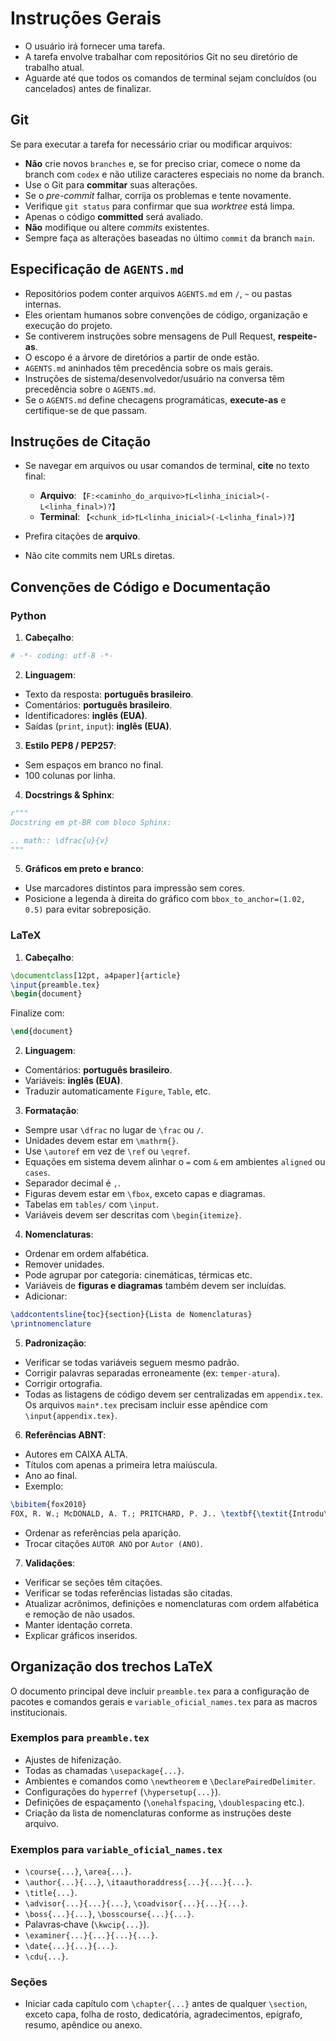 # Instruções Gerais

* O usuário irá fornecer uma tarefa.
* A tarefa envolve trabalhar com repositórios Git no seu diretório de trabalho atual.
* Aguarde até que todos os comandos de terminal sejam concluídos (ou cancelados) antes de finalizar.

## Git

Se para executar a tarefa for necessário criar ou modificar arquivos:

* **Não** crie novos `branches` e, se for preciso criar, comece o nome da branch com `codex` e não utilize caracteres especiais no nome da branch.
* Use o Git para **commitar** suas alterações.
* Se o *pre-commit* falhar, corrija os problemas e tente novamente.
* Verifique `git status` para confirmar que sua *worktree* está limpa.
* Apenas o código **committed** será avaliado.
* **Não** modifique ou altere *commits* existentes.
* Sempre faça as alterações baseadas no último `commit` da branch `main`.

## Especificação de `AGENTS.md`

* Repositórios podem conter arquivos `AGENTS.md` em `/`, `~` ou pastas internas.
* Eles orientam humanos sobre convenções de código, organização e execução do projeto.
* Se contiverem instruções sobre mensagens de Pull Request, **respeite-as**.
* O escopo é a árvore de diretórios a partir de onde estão.
* `AGENTS.md` aninhados têm precedência sobre os mais gerais.
* Instruções de sistema/desenvolvedor/usuário na conversa têm precedência sobre o `AGENTS.md`.
* Se o `AGENTS.md` define checagens programáticas, **execute-as** e certifique-se de que passam.

## Instruções de Citação

* Se navegar em arquivos ou usar comandos de terminal, **cite** no texto final:

  * **Arquivo**: `【F:<caminho_do_arquivo>†L<linha_inicial>(-L<linha_final>)?】`
  * **Terminal**: `【<chunk_id>†L<linha_inicial>(-L<linha_final>)?】`
* Prefira citações de **arquivo**.
* Não cite commits nem URLs diretas.

## Convenções de Código e Documentação

### Python

1. **Cabeçalho**:

```python
# -*- coding: utf-8 -*-
```

2. **Linguagem**:

* Texto da resposta: **português brasileiro**.
* Comentários: **português brasileiro**.
* Identificadores: **inglês (EUA)**.
* Saídas (`print`, `input`): **inglês (EUA)**.

3. **Estilo PEP8 / PEP257**:

* Sem espaços em branco no final.
* 100 colunas por linha.

4. **Docstrings & Sphinx**:

```python
r"""
Docstring em pt-BR com bloco Sphinx:

.. math:: \dfrac{u}{v}
"""
```

5. **Gráficos em preto e branco**:

* Use marcadores distintos para impressão sem cores.
* Posicione a legenda à direita do gráfico com `bbox_to_anchor=(1.02, 0.5)`
  para evitar sobreposição.

### LaTeX

1. **Cabeçalho**:

```latex
\documentclass[12pt, a4paper]{article}
\input{preamble.tex}
\begin{document}
```

Finalize com:

```latex
\end{document}
```

2. **Linguagem**:

* Comentários: **português brasileiro**.
* Variáveis: **inglês (EUA)**.
* Traduzir automaticamente `Figure`, `Table`, etc.

3. **Formatação**:

* Sempre usar `\dfrac` no lugar de `\frac` ou `/`.
* Unidades devem estar em `\mathrm{}`.
* Use `\autoref` em vez de `\ref` ou `\eqref`.
* Equações em sistema devem alinhar o `=` com `&` em ambientes `aligned` ou `cases`.
* Separador decimal é `,`.
* Figuras devem estar em `\fbox`, exceto capas e diagramas.
* Tabelas em `tables/` com `\input`.
* Variáveis devem ser descritas com `\begin{itemize}`.

4. **Nomenclaturas**:

* Ordenar em ordem alfabética.
* Remover unidades.
* Pode agrupar por categoria: cinemáticas, térmicas etc.
* Variáveis de **figuras e diagramas** também devem ser incluídas.
* Adicionar:

```latex
\addcontentsline{toc}{section}{Lista de Nomenclaturas}
\printnomenclature
```

5. **Padronização**:

* Verificar se todas variáveis seguem mesmo padrão.
* Corrigir palavras separadas erroneamente (ex: `temper-atura`).
* Corrigir ortografia.
* Todas as listagens de código devem ser centralizadas em `appendix.tex`.
  Os arquivos `main*.tex` precisam incluir esse apêndice com `\input{appendix.tex}`.

6. **Referências ABNT**:

* Autores em CAIXA ALTA.
* Títulos com apenas a primeira letra maiúscula.
* Ano ao final.
* Exemplo:

```latex
\bibitem{fox2010}
FOX, R. W.; McDONALD, A. T.; PRITCHARD, P. J.. \textbf{\textit{Introdu\c{c}\~ao \`a mec\^anica dos fluidos}}. 8. ed. Rio de Janeiro: LTC. p. 426--430, 2010.
```

* Ordenar as referências pela aparição.
* Trocar citações `AUTOR ANO` por `Autor (ANO)`.

7. **Validações**:

* Verificar se seções têm citações.
* Verificar se todas referências listadas são citadas.
* Atualizar acrônimos, definições e nomenclaturas com ordem alfabética e remoção de não usados.
* Manter identação correta.
* Explicar gráficos inseridos.

## Organização dos trechos LaTeX

O documento principal deve incluir `preamble.tex` para a configuração de pacotes e comandos gerais e `variable_oficial_names.tex` para as macros institucionais.

### Exemplos para `preamble.tex`
* Ajustes de hifenização.
* Todas as chamadas `\usepackage{...}`.
* Ambientes e comandos como `\newtheorem` e `\DeclarePairedDelimiter`.
* Configurações do `hyperref` (`\hypersetup{...}`).
* Definições de espaçamento (`\onehalfspacing`, `\doublespacing` etc.).
* Criação da lista de nomenclaturas conforme as instruções deste arquivo.

### Exemplos para `variable_oficial_names.tex`
* `\course{...}`, `\area{...}`.
* `\author{...}{...}`, `\itaauthoraddress{...}{...}{...}`.
* `\title{...}`.
* `\advisor{...}{...}{...}`, `\coadvisor{...}{...}{...}`.
* `\boss{...}{...}`, `\bosscourse{...}{...}`.
* Palavras‑chave (`\kwcip{...}`).
* `\examiner{...}{...}{...}{...}`.
* `\date{...}{...}{...}`.
* `\cdu{...}`.

### Seções
* Iniciar cada capítulo com `\chapter{...}` antes de qualquer `\section`, exceto capa, folha de rosto, dedicatória, agradecimentos, epígrafo, resumo, apêndice ou anexo.
